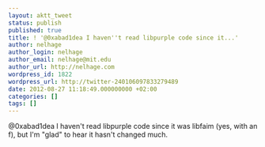 ```yaml
---
layout: aktt_tweet
status: publish
published: true
title: ! '@0xabad1dea I haven''t read libpurple code since it...'
author: nelhage
author_login: nelhage
author_email: nelhage@mit.edu
author_url: http://nelhage.com
wordpress_id: 1822
wordpress_url: http://twitter-240106097833279489
date: 2012-08-27 11:18:49.000000000 +02:00
categories: []
tags: []
---
```

@0xabad1dea I haven't read libpurple code since it was libfaim (yes, with an f), but I'm "glad" to hear it hasn't changed much.
